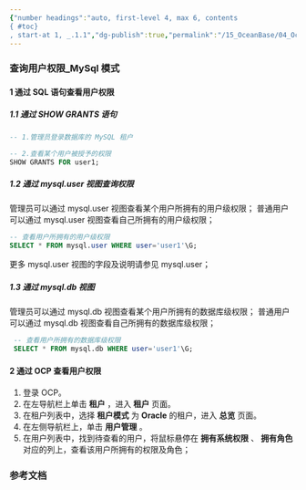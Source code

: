 ```yaml
---
{"number headings":"auto, first-level 4, max 6, contents
{ #toc}
, start-at 1, _.1.1","dg-publish":true,"permalink":"/15_OceanBase/04_OceanBase 安全，高可用，容灾/OceanBase 安全权限/OceanBase 管理用户和权限/查询用户权限_MySql 模式/","dgPassFrontmatter":true}
---
```



### 查询用户权限_MySql 模式
#### 1 通过 SQL 语句查看用户权限
##### 1.1 通过 SHOW GRANTS 语句
```sql
-- 1.管理员登录数据库的 MySQL 租户

-- 2.查看某个用户被授予的权限
SHOW GRANTS FOR user1;
```

##### 1.2 通过 mysql.user 视图查询权限
管理员可以通过 mysql.user 视图查看某个用户所拥有的用户级权限；
普通用户可以通过 mysql.user 视图查看自己所拥有的用户级权限；
```sql
-- 查看用户所拥有的用户级权限
SELECT * FROM mysql.user WHERE user='user1'\G;
```
更多 mysql.user 视图的字段及说明请参见 mysql.user； 

##### 1.3 通过 mysql.db 视图
管理员可以通过 mysql.db 视图查看某个用户所拥有的数据库级权限；
普通用户可以通过 mysql.db 视图查看自己所拥有的数据库级权限；
```sql
 -- 查看用户所拥有的数据库级权限
 SELECT * FROM mysql.db WHERE user='user1'\G;
```

#### 2 通过 OCP 查看用户权限

1. 登录 OCP。
2. 在左导航栏上单击 **租户** ，进入 **租户** 页面。
3. 在租户列表中，选择 **租户模式** 为 **Oracle** 的租户，进入 **总览** 页面。
4. 在左侧导航栏上，单击 **用户管理** 。
5. 在用户列表中，找到待查看的用户，将鼠标悬停在 **拥有系统权限** 、 **拥有角色** 对应的列上，查看该用户所拥有的权限及角色；


### 参考文档

